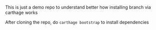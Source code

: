This is just a demo repo to understand better how installing branch via carthage works

After cloning the repo, do `carthage bootstrap` to install dependencies
